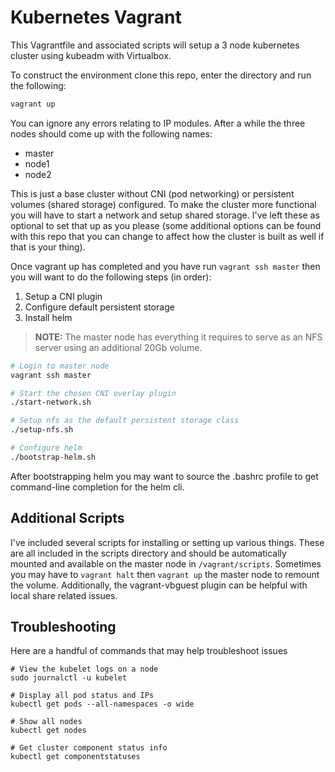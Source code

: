 # Kubernetes Vagrant
This Vagrantfile and associated scripts will setup a 3 node kubernetes cluster using kubeadm with Virtualbox.

To construct the environment clone this repo, enter the directory and run the following:
```bash
vagrant up
```
You can ignore any errors relating to IP modules. After a while the three nodes should come up with the following names:
- master
- node1
- node2

This is just a base cluster without CNI (pod networking) or persistent volumes (shared storage) configured. To make the cluster more functional you will have to start a network and setup shared storage. I've left these as optional to set that up as you please (some additional options can be found with this repo that you can change to affect how the cluster is built as well if that is your thing).

Once vagrant up has completed and you have run `vagrant ssh master` then you will want to do the following steps (in order):
1. Setup a CNI plugin
2. Configure default persistent storage
3. Install helm

> **NOTE:** The master node has everything it requires to serve as an NFS server using an additional 20Gb volume.

```bash
# Login to master node
vagrant ssh master

# Start the chosen CNI overlay plugin
./start-network.sh

# Setup nfs as the default persistent storage class
./setup-nfs.sh

# Configure helm
./bootstrap-helm.sh
```

After bootstrapping helm you may want to source the .bashrc profile to get command-line completion for the helm cli.


## Additional Scripts

I've included several scripts for installing or setting up various things. These are all included in the scripts directory and should be automatically mounted and available on the master node in `/vagrant/scripts`. Sometimes you may have to `vagrant halt` then `vagrant up` the master node to remount the volume. Additionally, the vagrant-vbguest plugin can be helpful with local share related issues.

## Troubleshooting
Here are a handful of commands that may help troubleshoot issues
```
# View the kubelet logs on a node
sudo journalctl -u kubelet

# Display all pod status and IPs
kubectl get pods --all-namespaces -o wide

# Show all nodes
kubectl get nodes

# Get cluster component status info
kubectl get componentstatuses

```
